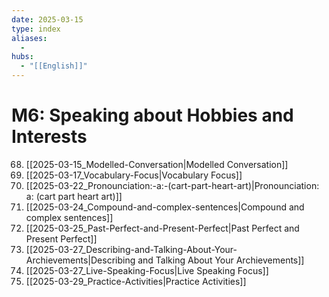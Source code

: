 ```yaml
---
date: 2025-03-15
type: index
aliases:
  -
hubs:
  - "[[English]]"
---
```


# M6: Speaking about Hobbies and Interests

68. [[2025-03-15_Modelled-Conversation|Modelled Conversation]]
69. [[2025-03-17_Vocabulary-Focus|Vocabulary Focus]]
70. [[2025-03-22_Pronounciation:-a:-(cart-part-heart-art)|Pronounciation: a: (cart part heart art)]]
71. [[2025-03-24_Compound-and-complex-sentences|Compound and complex sentences]]
72. [[2025-03-25_Past-Perfect-and-Present-Perfect|Past Perfect and Present Perfect]]
73. [[2025-03-27_Describing-and-Talking-About-Your-Archievements|Describing and Talking About Your Archievements]]
74. [[2025-03-27_Live-Speaking-Focus|Live Speaking Focus]]
75. [[2025-03-29_Practice-Activities|Practice Activities]]
